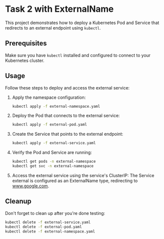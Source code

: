 # Task 2 with ExternalName

This project demonstrates how to deploy a Kubernetes Pod and Service that redirects to an external endpoint using `kubectl`.

## Prerequisites

Make sure you have `kubectl` installed and configured to connect to your Kubernetes cluster.

## Usage

Follow these steps to deploy and access the external service:

1. Apply the namespace configuration:
   
   ```bash
   kubectl apply -f external-namespace.yaml
2. Deploy the Pod that connects to the external service:
   ```bash
   kubectl apply -f external-pod.yaml
3. Create the Service that points to the external endpoint:
   ```bash
   kubectl apply -f external-service.yaml
4. Verify the Pod and Service are running:
   ```bash
   kubectl get pods -n external-namespace
   kubectl get svc -n external-namespace
5. Access the external service using the service's ClusterIP:
   The Service external is configured as an ExternalName type, redirecting to www.google.com.

## Cleanup

Don't forget to clean up after you're done testing:

```bash
kubectl delete -f external-service.yaml
kubectl delete -f external-pod.yaml
kubectl delete -f external-namespace.yaml

